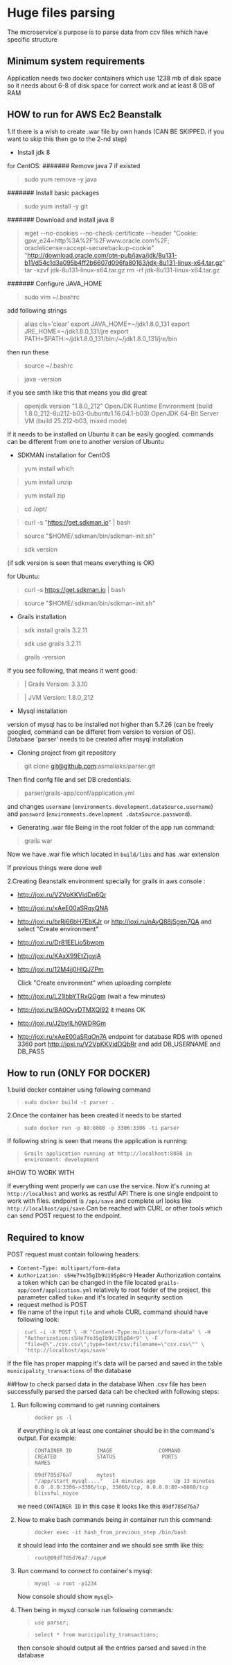 # Huge files parsing
The microservice's purpose is to parse data from ccv files which have specific structure
## Minimum system requirements
Application needs two docker containers which use 1238 mb of disk space
so it needs about 6-8 of disk space for correct work and at least 8 GB of RAM
## HOW to run for AWS Ec2 Beanstalk 

1.If there is a wish to create .war file by own hands (CAN BE SKIPPED. if you want to skip this then go to the 2-nd 
step)
- Install jdk 8 

for CentOS:
####### Remove java 7 if existed
> sudo yum remove -y java

####### Install basic packages
> sudo yum install -y git

####### Download and install java 8
> wget --no-cookies --no-check-certificate --header "Cookie: gpw_e24=http%3A%2F%2Fwww.oracle.com%2F; 
oraclelicense=accept-securebackup-cookie" "http://download.oracle.com/otn-pub/java/jdk/8u131-b11/d54c1d3a095b4ff2b6607d096fa80163/jdk-8u131-linux-x64.tar.gz"
tar -xzvf jdk-8u131-linux-x64.tar.gz
rm -rf jdk-8u131-linux-x64.tar.gz

####### Configure JAVA_HOME
>sudo vim ~/.bashrc

add following strings
>alias cls='clear'
>export JAVA_HOME=~/jdk1.8.0_131
>export JRE_HOME=~/jdk1.8.0_131/jre
>export PATH=$PATH:~/jdk1.8.0_131/bin:/~/jdk1.8.0_131/jre/bin

then run these 

>source ~/.bashrc 

>java -version

if you see smth like this that means you did great
>openjdk version "1.8.0_212"
 OpenJDK Runtime Environment (build 1.8.0_212-8u212-b03-0ubuntu1.16.04.1-b03)
 OpenJDK 64-Bit Server VM (build 25.212-b03, mixed mode)

If it needs to be installed on Ubuntu it can be easily googled. commands can be different from one to another version
 of Ubuntu
  
  - SDKMAN installation for CentOS
  > yum install which
  
  > yum install unzip
  
  > yum install zip
  
  > cd /opt/
  
  > curl -s "https://get.sdkman.io" | bash
  
  > source "$HOME/.sdkman/bin/sdkman-init.sh"
  
  > sdk version
  
  (if sdk version is seen that means everything is OK)
  
  for Ubuntu:
  > curl -s https://get.sdkman.io | bash
  
  > source "$HOME/.sdkman/bin/sdkman-init.sh"
  
  - Grails installation
  > sdk install grails 3.2.11
  
  > sdk use grails 3.2.11
  
  > grails -version
  
  If you see following, that means it went good:
  >| Grails Version: 3.3.10
  
  >| JVM Version: 1.8.0_212
  
  - Mysql installation
  
  version of mysql has to be installed not higher than 5.7.26 (can be freely googled, command can be differet from 
  version to version of OS).  
  Database 'parser' needs to be created after msyql installation
  
  - Cloning project from git repository
  > git clone git@github.com:asmaliaks/parser.git
  
  Then find confg file and set DB credentials:
  
  > parser/grails-app/conf/application.yml
  
  and changes `username` (`environments.development.dataSource.username`) and `password` (`environments.development
  .dataSource.password`).
  - Generating .war file
  Being in the root folder of the app run command: 
  > grails war
  
  Now we have .war file which located in `build/libs` and has .war extension
  
  If previous things were done well 
  
  2.Creating Beanstalk environment specially for grails in aws console :
- http://joxi.ru/V2VpKKVidDn6Qr

- http://joxi.ru/xAeE00aSRqyQNA

- http://joxi.ru/brRj66bH7EbKJr or http://joxi.ru/nAyQ88jSgen7QA and select "Create environment"

- http://joxi.ru/Dr81EELio5bwpm

- http://joxi.ru/KAxX99EtZjoyjA

- http://joxi.ru/12M4jj0HlQJZPm

    Click "Create environment" when uploading complete
    
- http://joxi.ru/L21lbbYTRxQGgm (wait a few minutes)

- http://joxi.ru/BA0OvvDTMXQl92  it meаns OK

- http://joxi.ru/J2byllLh0WDRGm

- http://joxi.ru/xAeE00aSRqOn7A
endpoint for database RDS with opened 3360 port
http://joxi.ru/V2VpKKVidDQbRr
and add DB_USERNAME and DB_PASS
  





## How to run (ONLY FOR DOCKER)

1.build docker container using following command

> ```sudo docker build -t parser .```
 
 2.Once the container has been created it needs to be started
 
> `sudo docker run -p 80:8080 -p 3306:3306 -ti parser`

If following string is seen that means the application is running:
> `Grails application running at http://localhost:8080 in environment: development`
 
 #HOW TO WORK WITH
 
 If everything went properly we can use the service. Now it's running at `http://localhost` and works as restful API
 There is one single endpoint to work with files.
 endpoint is `/api/save` and complete url looks like `http://localhost/api/save`
 Can be reached with CURL or other tools which can send POST request to the endpoint.
 ## Required to know
 POST request must contain following headers:
 - `Content-Type: multipart/form-data`
 - `Authorization: s5He7Yo35gIb9U195pB4r9`
 Header Authorization contains a token which can be changed in the file located `grails-app/conf/application.yml` 
 relatively to root folder of the project, the parameter called `token` and it's located in sequrity section
 - request method is POST
 - file name of the input `file`
 and whole CURL command should have following look:
 > ``curl -i -X POST \
      -H "Content-Type:multipart/form-data" \
      -H "Authorization:s5He7Yo35gIb9U195pB4r9" \
      -F "file=@\"./csv.csv\";type=text/csv;filename=\"csv.csv\"" \
    'http://localhost/api/save'``
    
    
 If the file has proper mapping it's data will be parsed and saved in the table `municipality_transactions` of the 
 database
 
 ##How to check parsed data in the database
 When .csv file has been successfully parsed the parsed data cah be checked with following steps:
 1. Run following command to get running containers 
 
    > ``docker ps -l``
    
    if everything is ok at least one container should be in the command's output. For example:
    
     > ``CONTAINER ID        IMAGE               COMMAND                  CREATED             STATUS              
     PORTS                                                     NAMES``
      
     > ``09df785d76a7        mytest              "/app/start_mysql...."   14 minutes ago      Up 13 minutes       0.0
        .0.0:3306->3306/tcp, 33060/tcp, 0.0.0.0:80->8080/tcp   blissful_noyce``
 
    we need `CONTAINER ID` in this case it looks like this `09df785d76a7`
 2. Now to make bash commands being in container run this command:
    > ``docker exec -it hash_from_previous_step /bin/bash``
 
    it should lead into the container and we should see smth like this:
    > ``root@09df785d76a7:/app#``
 3. Run command to connect to container's mysql:
    > ``mysql -u root -p1234``    
    
    Now console should show `mysql>`
    
 4. Then being in mysql console run following commands:    
    > `use parser;`
    
    > `select * from municipality_transactions;`
    
    then console should output all the entries parsed and saved in the database
 